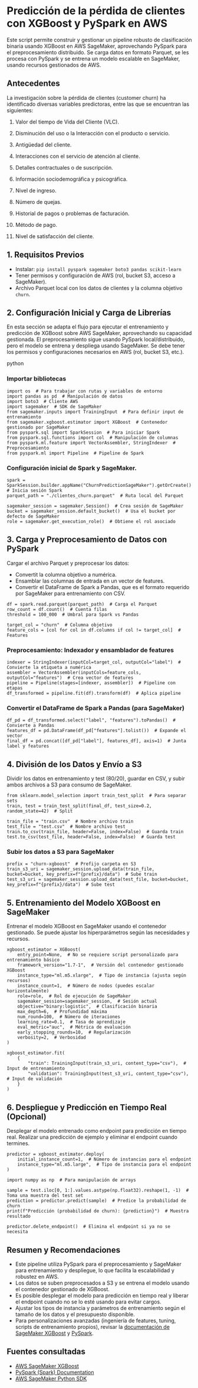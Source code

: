 # Predicción de la pérdida de clientes con XGBoost y PySpark en AWS

Este script permite construir y gestionar un pipeline robusto de clasificación binaria usando XGBoost en AWS SageMaker, aprovechando PySpark para el preprocesamiento distribuido. Se carga datos en formato Parquet, se les procesa con PySpark y se entrena un modelo escalable en SageMaker, usando recursos gestionados de AWS.

## Antecedentes

La investigación sobre la pérdida de clientes (customer churn) ha identificado diversas variables predictoras, entre las que se encuentran las siguientes:

1. Valor del tiempo de Vida del Cliente (VLC).

2. Disminución del uso o la Interacción con el producto o servicio.

3. Antigüedad del cliente.

4. Interacciones con el servicio de atención al cliente.

5. Detalles contractuales o de suscripción.

6. Información sociodemográfica y psicográfica.

7. Nivel de ingreso.

8. Número de quejas.

9. Historial de pagos o problemas de facturación.

10. Método de pago.

11. Nivel de satisfacción del cliente.

## 1. Requisitos Previos

- Instalar: `pip install pyspark sagemaker boto3 pandas scikit-learn`
- Tener permisos y configuración de AWS (rol, bucket S3, acceso a SageMaker).
- Archivo Parquet local con los datos de clientes y la columna objetivo `churn`.

## 2. Configuración Inicial y Carga de Librerías

En esta sección se adapta el flujo para ejecutar el entrenamiento y predicción
de XGBoost sobre AWS SageMaker, aprovechando su capacidad gestionada.
El preprocesamiento sigue usando PySpark local/distribuido, pero el modelo
se entrena y despliega usando SageMaker. Se debe tener los permisos y
configuraciones necesarios en AWS (rol, bucket S3, etc.).

python

### Importar bibliotecas

```
import os  # Para trabajar con rutas y variables de entorno
import pandas as pd  # Manipulación de datos
import boto3  # Cliente AWS
import sagemaker  # SDK de SageMaker
from sagemaker.inputs import TrainingInput  # Para definir input de entrenamiento
from sagemaker.xgboost.estimator import XGBoost  # Contenedor gestionado por SageMaker
from pyspark.sql import SparkSession  # Para iniciar Spark
from pyspark.sql.functions import col  # Manipulación de columnas
from pyspark.ml.feature import VectorAssembler, StringIndexer  # Preprocesamiento
from pyspark.ml import Pipeline  # Pipeline de Spark
```
### Configuración inicial de Spark y SageMaker.
```
spark = SparkSession.builder.appName("ChurnPredictionSageMaker").getOrCreate()  # Inicia sesión Spark
parquet_path = "./clientes_churn.parquet"  # Ruta local del Parquet

sagemaker_session = sagemaker.Session()  # Crea sesión de SageMaker
bucket = sagemaker_session.default_bucket()  # Usa el bucket por defecto de SageMaker
role = sagemaker.get_execution_role()  # Obtiene el rol asociado
```
## 3. Carga y Preprocesamiento de Datos con PySpark

Cargar el archivo Parquet y preprocesar los datos:
- Convertit la columna objetivo a numérica.
- Ensamblar las columnas de entrada en un vector de features.
- Convertir el DataFrame de Spark a Pandas, que es el formato requerido por SageMaker para entrenamiento con CSV.
```
df = spark.read.parquet(parquet_path)  # Carga el Parquet
row_count = df.count()  # Cuenta filas
threshold = 100_000  # Umbral para Spark vs Pandas

target_col = "churn"  # Columna objetivo
feature_cols = [col for col in df.columns if col != target_col]  # Features
```
### Preprocesamiento: Indexador y ensamblador de features
```
indexer = StringIndexer(inputCol=target_col, outputCol="label")  # Convierte la etiqueta a numérica
assembler = VectorAssembler(inputCols=feature_cols, outputCol="features")  # Crea vector de features
pipeline = Pipeline(stages=[indexer, assembler])  # Pipeline con etapas
df_transformed = pipeline.fit(df).transform(df)  # Aplica pipeline
```
### Convertir el DataFrame de Spark a Pandas (para SageMaker)
```
df_pd = df_transformed.select("label", "features").toPandas()  # Convierte a Pandas
features_df = pd.DataFrame(df_pd["features"].tolist())  # Expande el vector
final_df = pd.concat([df_pd["label"], features_df], axis=1)  # Junta label y features
```
## 4. División de los Datos y Envío a S3

Dividir los datos en entrenamiento y test (80/20), guardar en CSV,
y subir ambos archivos a S3 para consumo de SageMaker.
```
from sklearn.model_selection import train_test_split  # Para separar sets
train, test = train_test_split(final_df, test_size=0.2, random_state=42)  # Split

train_file = "train.csv"  # Nombre archivo train
test_file = "test.csv"  # Nombre archivo test
train.to_csv(train_file, header=False, index=False)  # Guarda train
test.to_csv(test_file, header=False, index=False)  # Guarda test
```
### Subir los datos a S3 para SageMaker
```
prefix = "churn-xgboost"  # Prefijo carpeta en S3
train_s3_uri = sagemaker_session.upload_data(train_file, bucket=bucket, key_prefix=f"{prefix}/data")  # Sube train
test_s3_uri = sagemaker_session.upload_data(test_file, bucket=bucket, key_prefix=f"{prefix}/data")  # Sube test
```
## 5. Entrenamiento del Modelo XGBoost en SageMaker

Entrenar el modelo XGBoost en SageMaker usando el contenedor gestionado.
Se puede ajustar los hiperparámetros según las necesidades y recursos.
```
xgboost_estimator = XGBoost(
    entry_point=None,  # No se requiere script personalizado para entrenamiento básico
    framework_version="1.7-1",  # Versión del contenedor gestionado XGBoost
    instance_type="ml.m5.xlarge",  # Tipo de instancia (ajusta según recursos)
    instance_count=1,  # Número de nodos (puedes escalar horizontalmente)
    role=role,  # Rol de ejecución de SageMaker
    sagemaker_session=sagemaker_session,  # Sesión actual
    objective="binary:logistic",  # Clasificación binaria
    max_depth=6,  # Profundidad máxima
    num_round=100,  # Número de iteraciones
    learning_rate=0.1,  # Tasa de aprendizaje
    eval_metric="auc",  # Métrica de evaluación
    early_stopping_rounds=10,  # Regularización
    verbosity=2,  # Verbosidad
)

xgboost_estimator.fit(
    {
        "train": TrainingInput(train_s3_uri, content_type="csv"),  # Input de entrenamiento
        "validation": TrainingInput(test_s3_uri, content_type="csv"),  # Input de validación
    }
)
```
## 6. Despliegue y Predicción en Tiempo Real (Opcional)

Desplegar el modelo entrenado como endpoint para predicción en tiempo real.
Realizar una predicción de ejemplo y eliminar el endpoint cuando termines.
```
predictor = xgboost_estimator.deploy(
    initial_instance_count=1,  # Número de instancias para el endpoint
    instance_type="ml.m5.large",  # Tipo de instancia para el endpoint
)

import numpy as np  # Para manipulación de arrays

sample = test.iloc[0, 1:].values.astype(np.float32).reshape(1, -1)  # Toma una muestra del test set
prediction = predictor.predict(sample)  # Predice la probabilidad de churn
print(f"Predicción (probabilidad de churn): {prediction}")  # Muestra resultado

predictor.delete_endpoint()  # Elimina el endpoint si ya no se necesita
```

## Resumen y Recomendaciones

- Este pipeline utiliza PySpark para el preprocesamiento y SageMaker para entrenamiento y despliegue, lo que facilita la escalabilidad y robustez en AWS.
- Los datos se suben preprocesados a S3 y se entrena el modelo usando el contenedor gestionado de XGBoost.
- Es posible desplegar el modelo para predicción en tiempo real y liberar el endpoint cuando no se lo esté usando para evitar cargos.
- Ajustar los tipos de instancia y parámetros de entrenamiento según el tamaño de los datos y el presupuesto disponible.
- Para personalizaciones avanzadas (ingeniería de features, tuning, scripts de entrenamiento propios), revisar la [documentación de SageMaker XGBoost](https://sagemaker.readthedocs.io/en/stable/frameworks/xgboost/using_xgboost.html) y [PySpark](https://spark.apache.org/docs/latest/).

## Fuentes consultadas

- [AWS SageMaker XGBoost](https://sagemaker.readthedocs.io/en/stable/frameworks/xgboost/using_xgboost.html)  
- [PySpark (Spark) Documentation](https://spark.apache.org/docs/latest/)  
- [AWS SageMaker Python SDK](https://sagemaker.readthedocs.io/en/stable/)
